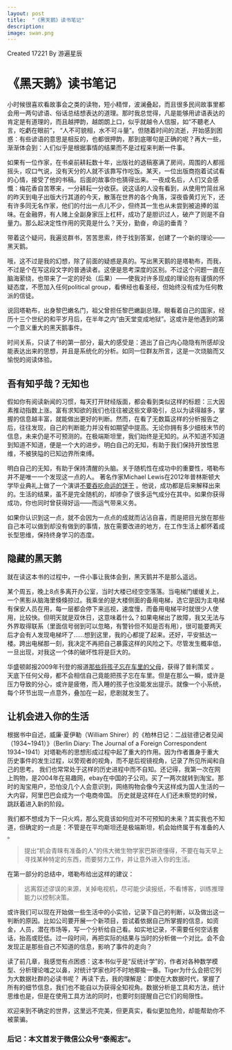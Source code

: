 ```yaml
---
layout: post
title:  "《黑天鹅》读书笔记"
description: 
image: swan.png
---
```


Created 17221 
By 游遍星辰

# 《黑天鹅》读书笔记


小时候很喜欢看故事会之类的读物，短小精悍，波澜叠起，而且很多民间故事里都会用一两句谚语、俗话总结想表达的道理。那时我总觉得，凡是能够用谚语表达的肯定是有道理的，而且越押韵，越朗朗上口，似乎就越令人信服，如“不聽老人言，吃虧在眼前”， “人不可貌相，水不可斗量”。但随着时间的流逝，开始感到困惑：有些谚语的意思是相反的，也都很押韵，那到底哪句是正确的呢？再大一些，渐渐体会到：人们似乎是根据事情的结果而不是过程来判断一件事。

如果有一位作家，在书桌前耕耘数十年，出版社的退稿塞满了房间，周围的人都摇摇头，叹口气说，没有天分的人就不该靠写作吃饭。某天，一位出版商抱着试试看的心情，接受了他的书稿。后面的故事你也猜得出来。一夜成名后，人们又会感慨：梅花香自苦寒来，一分耕耘一分收获。说这话的人没有看到，从使用竹简丝帛的昨天到电子出版大行其道的今天，散落在世界的各个角落，深夜昏黄灯光下，还有许多同无名作家，他们的付出一点儿不少，但终其一生也从未尝到被追捧的滋味。在金融界，有人赌上全副身家压上杠杆，成功了是胆识过人，破产了则是不自量力。那么起决定性作用的究竟是什么？天分，勤奋，命运的垂青？

带着这个疑问，我遍览群书，苦苦思索，终于找到答案，创建了一个新的理论——黑天鹅。

哦，这不过是我的幻想，除了前面的疑惑是真的。写出黑天鹅的是塔勒布，而我，不过是个在写这段文字的普通读者。这便是思考深度的区别。不过这个问题一直在脑海萦绕，也带来了一定的好处（后果）——使我对许多现成的理论抱有谨慎的怀疑态度，不愿加入任何political group，看佛经也看圣经，但始终没有成为任何教派的信徒。

说回塔勒布，出身黎巴嫩名门，祖父曾担任黎巴嫩副总理。眼看着自己的国家，经历十三个世纪的和平岁月后，在半年之内“由天堂变成地狱”。这或许是他遇到的第一个意义重大的黑天鹅事件。

时间关系，只读了书的第一部分，最大的感受是：道出了自己内心隐隐有所感却没能表达出来的思想，并且是系统化的分析。如同一位群友所言，这是一次烧脑而又愉悦的阅读体验。



##  吾有知乎哉？无知也

假如你有阅读新闻的习惯，每天打开财经版面，都会看到类似这样的标题：三大因素推动指数上涨。富有求知欲的我们也往往被这些文章吸引，总以为读得越多，掌握的信息越丰富，就能做出更好的判断。然而，在看了无数篇这样的分析报告之后，往往发现，自己的判断能力并没有如期望中提高。无论你拥有多少细枝末节的信息，未来仍是不可预测的。在极端斯坦里，我们始终是无知的。从不知道不知道到知道不知道，便是一个大的进步。明白自己的无知，有助于我们保持开放性思维，不被狭隘的已知边界所束缚。

明白自己的无知，有助于保持清醒的头脑。关于随机性在成功中的重要性，塔勒布并不是唯一一个发现这一点的人。
著名作家Michael Lewis在2012年普林斯顿大学毕业典礼上做了一个演讲[不要吞吃命运的饼干](https://www.douban.com/group/topic/30283257/) 。他说，成功都是后来解释出来的。生活的结果，虽不是完全随机的，却掺杂了很多运气成分在其中。如果你获得成功，你也同时曾获得好运——而运气带来义务。

如果你认识到这一点，就不会因为一点点的成就而沾沾自喜，而是把目光放在那些自己本可以做到却没有做到的事情，放在需要改进的地方，在工作生活上都怀着成长型思维，保持终身学习的态度。



## 隐藏的黑天鹅

就在读这本书的过程中，一件小事让我体会到，黑天鹅并不是那么遥远。

某个周五，晚上8点多离开办公室，当时大楼已经空空落落。当电梯门缓缓关上，一个黑影从脑海里倏倏掠过。我乘坐的是大楼侧面的备用电梯，选它是因为主电梯有保安人员在用，每一层都会停下来巡视，速度慢，而备用电梯平时就很少人使用，比较快。但明天就是双休日，这意味着什么？如果电梯出了故障，我又无法与外界取得联系（里面信号弱到可以忽略，有警铃但不知是否有用），很可能要两天后才会有人发现电梯坏了……想到这里，我的心都提了起来。还好，平安抵达一楼。跨出电梯那一刻，我决定不再把自己暴露这样的风险之下。尽管发生概率低，一旦出现，对我这一个体的破坏性将是巨大的。

华盛顿邮报2009年刊登的报道[那些将孩子忘在车里的父母](http://mp.weixin.qq.com/s/pYwYeiVQb7ohDy0jfI7TlQ2)，获得了普利策奖
。 天底下任何父母，都不会相信自己竟能把孩子忘在车里。但是在那么一瞬，或许是压力导致的分心，或许是疲倦，而入睡的孩子也没能发出提示。就像一个小系统，每个环节出现一点意外，叠加在一起，悲剧就发生了。

## 让机会进入你的生活

根据书中自述，威廉·夏伊勒（William Shirer）的《柏林日记：二战驻德记者见闻（1934~1941）》（Berlin Diary: The Journal of a Foreign Correspondent 1934~1941）对塔勒布的思想形成过程中起了重大的作用。因为作者置身于重大历史事件的发生过程，以旁观者的视角，而不是后视镜视角，记录了所见所闻和自己的思考。
我们也常常处于这样的历史进程中而不自知。还记得，我第一次在网上购物，是2004年在易趣网，ebay在中国的子公司。买了一两次就转到淘宝。那时的淘宝用户，恐怕没几个人会意识到，网络购物会像今天这样成为国人生活的一大内容，阿里巴巴会成为一个电商帝国。
历史就是这样在人们还未察觉的时候，跳跃着进入新的阶段。

我们都不想成为下一只火鸡，那么究竟该如何应对不可预知的未来？其实我也不知道，但确定的一点是：不管是在平均斯坦还是极端斯坦，机会始终属于有准备的人 。

> 提出“机会青睐有准备的人”的伟大微生物学家巴斯德懂得，不要在每天早上寻找某种特定的东西，而要努力工作，并让意外进入你的生活。

在第一部分的总结中，塔勒布给出这样的建议：
> 远离叙述谬误的来源，关掉电视机，尽可能少读报纸，不看博客，训练推理能力以控制决策。

或许我们可以现在开始做一些生活中的小实验，记录下自己的判断，以及做出这一判断的原因。比如公司要开展一个新项目，尝试着依据自己所掌握的信息，如资金，人员，潜在市场等，写一个分析给自己看。如实地记录，不需要任何空话套话，抬高或贬低。过一段时间，再把实际的结果与当时的分析做一个对比。会不会发现正是那些自己不知道的信息，影响了事件的走向？

读了前几章，我感觉有点困惑：这本书似乎是“反统计学”的，作者对各种数学模型、分析理论嗤之以鼻，对统计学家也时不时地揶揄一番。Tiger为什么会把它列为大数据社群的必读书呢？
再读下去，我的理解是：即使在大数据时代，掌握了所有的细节信息，我们也不能自以为获得全知视角。数据分析是工具和方法，统计思维也是，但是在使用工具方法的同时，也要时刻提醒自己它们的局限性。

欢迎来到不确定的世界，这里远不完美，但更真实，看似更加危险，却能帮助你不被蒙骗。

### 后记：本文首发于微信公众号“泰阁志”。
